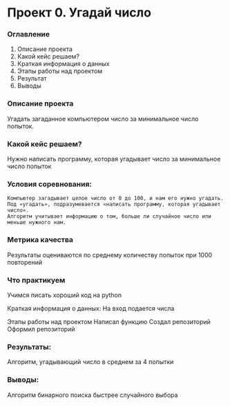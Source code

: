 # Проект 0. Угадай число
### Оглавление

1. Описание проекта
2. Какой кейс решаем?
3. Краткая информация о данных
4. Этапы работы над проектом
5. Результат
6. Выводы

### Описание проекта

Угадать загаданное компьютером число за минимальное число попыток.

### Какой кейс решаем?

Нужно написать программу, которая угадывает число за минимальное число попыток

### Условия соревнования:

    Компьютер загадывает целое число от 0 до 100, и нам его нужно угадать. Под «угадать», подразумевается «написать программу, которая угадывает число».
    Алгоритм учитывает информацию о том, больше ли случайное число или меньше нужного нам.

### Метрика качества
Результаты оцениваются по среднему количеству попыток при 1000 повторений

### Что практикуем
Учимся писать хороший код на python

Краткая информация о данных: На вход подается числа

Этапы работы над проектом
    Написал функцию
    Создал репозиторий
    Оформил репозиторий

### Результаты:

Алгоритм, угадывающий число в среднем за 4 попытки

### Выводы:

Алгоритм бинарного поиска быстрее случайного выбора